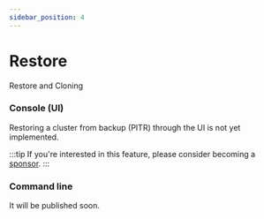 ```yaml
---
sidebar_position: 4
---
```


# Restore

Restore and Cloning

### Console (UI)

Restoring a cluster from backup (PITR) through the UI is not yet implemented.

:::tip
If you're interested in this feature, please consider becoming a [sponsor](../sponsor.md).
:::

### Command line

It will be published soon.
